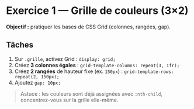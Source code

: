 # Exercice 1 — Grille de couleurs (3×2)

**Objectif :** pratiquer les bases de CSS Grid (colonnes, rangées, gap).

## Tâches
1. Sur `.grille`, activez Grid : `display: grid;`  
2. Créez **3 colonnes égales** : `grid-template-columns: repeat(3, 1fr);`  
3. Créez **2 rangées** de hauteur fixe (ex. `150px`) : `grid-template-rows: repeat(2, 150px);`  
4. Ajoutez `gap: 10px;`

> Astuce : les couleurs sont déjà assignées avec `:nth-child`, concentrez-vous sur la grille elle-même.
